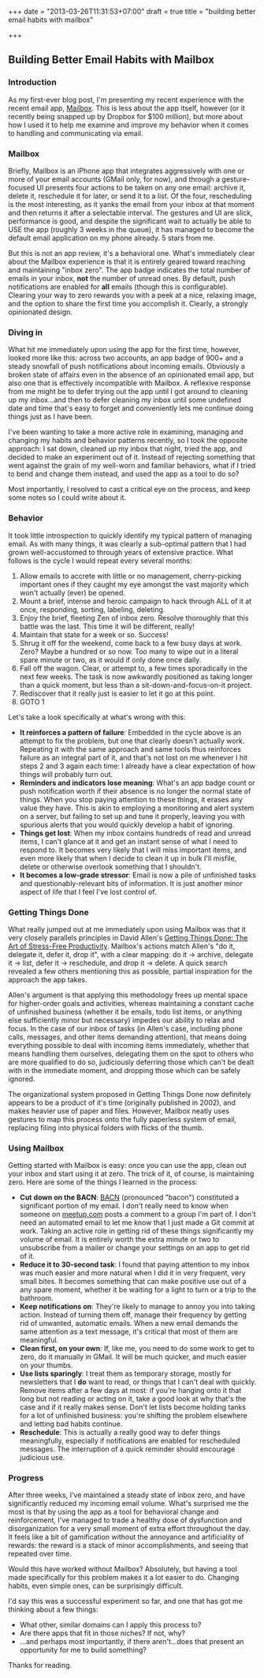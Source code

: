 +++
date = "2013-03-26T11:31:53+07:00"
draft = true
title = "building better email habits with mailbox"

+++

## Building Better Email Habits with Mailbox

### Introduction

As my first-ever blog post, I'm presenting my recent experience with the recent email app, [Mailbox](http://mailboxapp.com).  This is less about the app itself, however (or it recently being snapped up by Dropbox for $100 million), but more about how I used it to help me examine and improve my behavior when it comes to handling and communicating via email.

### Mailbox

Briefly, Mailbox is an iPhone app that integrates aggressively with one or more of your email accounts (GMail only, for now), and through a gesture-focused UI presents four actions to be taken on any one email:  archive it, delete it, reschedule it for later, or send it to a list.  Of the four, rescheduling is the most interesting, as it yanks the email from your inbox at that moment and then returns it after a selectable interval.  The gestures and UI are slick, performance is good, and despite the significant wait to actually be able to USE the app (roughly 3 weeks in the queue), it has managed to become the default email application on my phone already.  5 stars from me.

But this is not an app review, it's a behavioral one.  What's immediately clear about the Mailbox experience is that it is entirely geared toward reaching and maintaining "inbox zero".  The app badge indicates the total number of emails in your inbox, **not** the number of unread ones.  By default, push notifications are enabled for **all** emails (though this is configurable).  Clearing your way to zero rewards you with a peek at a nice, relaxing image, and the option to share the first time you accomplish it.  Clearly, a strongly opinionated design.

### Diving in

What hit me immediately upon using the app for the first time, however, looked more like this:  across two accounts, an app badge of 900+ and a steady snowfall of push notifications about incoming emails.  Obviously a broken state of affairs even in the absence of an opinionated email app, but also one that is effectively incompatible with Mailbox.  A reflexive response from me might be to defer trying out the app until I got around to cleaning up my inbox...and then to defer cleaning my inbox until some undefined date and time that's easy to forget and conveniently lets me continue doing things just as I have been.

I've been wanting to take a more active role in examining, managing and changing my habits and behavior patterns recently, so I took the opposite approach:  I sat down, cleaned up my inbox that night, tried the app, and decided to make an experiment out of it.  Instead of rejecting something that went against the grain of my well-worn and familiar behaviors, what if I tried to bend and change them instead, and used the app as a tool to do so?

Most importantly, I resolved to cast a critical eye on the process, and keep some notes so I could write about it.

### Behavior

It took little introspection to quickly identify my typical pattern of managing email.  As with many things, it was clearly a sub-optimal pattern that I had grown well-accustomed to through years of extensive practice.  What follows is the cycle I would repeat every several months:

1. Allow emails to accrete with little or no management, cherry-picking important ones if they caught my eye amongst the vast majority which won't actually (ever) be opened.
2. Mount a brief, intense and heroic campaign to hack through ALL of it at once, responding, sorting, labeling, deleting.
3. Enjoy the brief, fleeting Zen of inbox zero.  Resolve thoroughly that this battle was the last.  This time it will be different, really!
4. Maintain that state for a week or so.  Success!
5. Shrug it off for the weekend, come back to a few busy days at work.  Zero?  Maybe a hundred or so now.  Too many to wipe out in a literal spare minute or two, as it would if only done once daily.
6. Fall off the wagon.  Clear, or attempt to, a few times sporadically in the next few weeks.  The task is now awkwardly positioned as taking longer than a quick moment, but less than a sit-down-and-focus-on-it project.
7. Rediscover that it really just is easier to let it go at this point.
8. GOTO 1

Let's take a look specifically at what's wrong with this:

* **It reinforces a pattern of failure**:  Embedded in the cycle above is an attempt to fix the problem, but one that clearly doesn't actually work.  Repeating it with the same approach and same tools thus reinforces failure as an integral part of it, and that's not lost on me whenever I hit steps 2 and 3 again each time:  I already have a clear expectation of how things will probably turn out.
* **Reminders and indicators lose meaning**:  What's an app badge count or push notification worth if their absence is no longer the normal state of things.  When you stop paying attention to these things, it erases any value they have.  This is akin to employing a monitoring and alert system on a server, but failing to set up and tune it properly, leaving you with spurious alerts that you would quickly develop a habit of ignoring.
* **Things get lost**:  When my inbox contains hundreds of read and unread items, I can't glance at it and get an instant sense of what I need to respond to.  It becomes very likely that I will miss important items, and even more likely that when I decide to clean it up in bulk I'll misfile, delete or otherwise overlook something that I shouldn't.
* **It becomes a low-grade stressor**:  Email is now a pile of unfinished tasks and questionably-relevant bits of information.  It is just another minor aspect of life that I feel I've lost control of.

### Getting Things Done

What really jumped out at me immediately upon using Mailbox was that it very closely parallels principles in David Allen's [Getting Things Done: The Art of Stress-Free Productivity](http://www.amazon.com/Getting-Things-Done-Stress-Free-Productivity/dp/B0012OMFHY/ref=zg_bs_2569_3).  Mailbox's actions match Allen's "do it, delegate it, defer it, drop it", with a clear mapping:  do it &rarr; archive, delegate it &rarr; list, defer it &rarr; reschedule, and drop it &rarr; delete.  A quick search revealed a few others mentioning this as possible, partial inspiration for the approach the app takes.

Allen's argument is that applying this methodology frees up mental space for higher-order goals and activities, whereas maintaining a constant cache of unfinished business (whether it be emails, todo list items, or anything else sufficiently minor but necessary) impedes our ability to relax and focus.  In the case of our inbox of tasks (in Allen's case, including phone calls, messages, and other items demanding attention), that means doing everything possible to deal with incoming items immediately, whether that means handling them ourselves, delegating them on the spot to others who are more qualified to do so, judiciously deferring those which can't be dealt with in the immediate moment, and dropping those which can be safely ignored.

The organizational system proposed in Getting Things Done now definitely appears to be a product of it's time (originally published in 2002), and makes heavier use of paper and files.  However, Mailbox neatly uses gestures to map this process onto the fully paperless system of email, replacing filing into physical folders with flicks of the thumb.

### Using Mailbox

Getting started with Mailbox is easy: once you can use the app, clean out your inbox and start using it at zero.  The trick of it, of course, is maintaining zero.  Here are some of the things I learned in the process:

* **Cut down on the BACN**: [BACN](http://en.wikipedia.org/wiki/Bacn) (pronounced "bacon") constituted a significant portion of my email.  I don't really need to know when someone on [meetup.com](http://meetup.com) posts a comment to a group I'm part of.  I don't need an automated email to let me know that I just made a Git commit at work.  Taking an active role in getting rid of these things significantly my volume of email.  It is entirely worth the extra minute or two to unsubscribe from a mailer or change your settings on an app to get rid of it.
* **Reduce it to 30-second task**:  I found that paying attention to my inbox was much easier and more natural when I did it in very frequent, very small bites.  It becomes something that can make positive use out of a any spare moment, whether it be waiting for a light to turn or a trip to the bathroom.
* **Keep notifications on**:  They're likely to manage to annoy you into taking action.  Instead of turning them off, manage their frequency by getting rid of unwanted, automatic emails.  When a new email demands the same attention as a text message, it's critical that most of them are meaningful.
* **Clean first, on your own**:  If, like me, you need to do some work to get to zero, do it manually in GMail.  It will be much quicker, and much easier on your thumbs.
* **Use lists sparingly**:  I treat them as temporary storage, mostly for newsletters that I **do** want to read, or things that I can't deal with quickly.  Remove items after a few days at most:  if you're hanging onto it that long but not reading or acting on it, take a good look at why that's the case and if it really makes sense.  Don't let lists become holding tanks for a lot of unfinished business:  you're shifting the problem elsewhere and letting bad habits continue.
* **Reschedule**:  This is actually a really good way to defer things meaningfully, especially if notifications are enabled for rescheduled messages.  The interruption of a quick reminder should encourage judicious use.

### Progress

After three weeks, I've maintained a steady state of inbox zero, and have significantly reduced my incoming email volume.  What's surprised me the most is that by using the app as a tool for behavioral change and reinforcement, I've managed to trade a healthy dose of dysfunction and disorganization for a very small moment of extra effort throughout the day.  It feels like a bit of gamification without the annoyance and artificiality of rewards:  the reward is a stack of minor accomplishments, and seeing that repeated over time.

Would this have worked without Mailbox?  Absolutely, but having a tool made specifically for this problem makes it a lot easier to do.  Changing habits, even simple ones, can be surprisingly difficult.

I'd say this was a successful experiment so far, and one that has got me thinking about a few things:

* What other, similar domains can I apply this process to?
* Are there apps that fit in those niches?  If not, why?
* ...and perhaps most importantly, if there aren't...does that present an opportunity for me to build something?

Thanks for reading.
